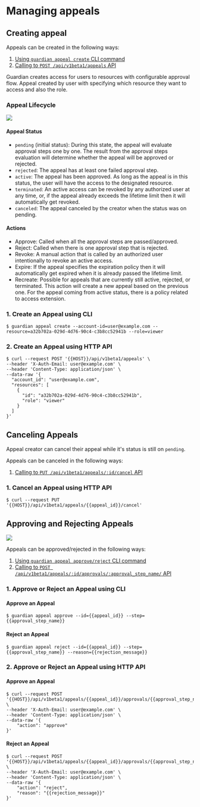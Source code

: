 # Managing appeals

## Creating appeal

Appeals can be created in the following ways:
1. [Using `guardian appeal create` CLI command](#1-create-an-appeal-using-cli)
2. [Calling to `POST /api/v1beta1/appeals` API](#2-create-an-appeal-using-http-api)

Guardian creates access for users to resources with configurable approval flow. Appeal created by user with specifying which resource they want to access and also the role.

### Appeal Lifecycle

![](/assets/appeal-lifecycle.png)

#### Appeal Status

- `pending` \(initial status\): During this state, the appeal will evaluate approval steps one by one. The result from the approval steps evaluation will determine whether the appeal will be approved or rejected.
- `rejected`: The appeal has at least one failed approval step.
- `active`: The appeal has been approved. As long as the appeal is in this status, the user will have the access to the designated resource.
- `terminated`: An active access can be revoked by any authorized user at any time, or, if the appeal already exceeds the lifetime limit then it will automatically get revoked.
- `canceled`: The appeal canceled by the creator when the status was on pending.

#### Actions

- Approve: Called when all the approval steps are passed/approved.
- Reject: Called when there is one approval step that is rejected.
- Revoke: A manual action that is called by an authorized user intentionally to revoke an active access.
- Expire: If the appeal specifies the expiration policy then it will automatically get expired when it is already passed the lifetime limit.
- Recreate: Possible for appeals that are currently still active, rejected, or terminated. This action will create a new appeal based on the previous one. For the appeal coming from active status, there is a policy related to access extension.

### 1. Create an Appeal using CLI
```console
$ guardian appeal create --account-id=user@example.com --resource=a32b702a-029d-4d76-90c4-c3b8cc52941b --role=viewer
```

### 2. Create an Appeal using HTTP API
```console
$ curl --request POST '{{HOST}}/api/v1beta1/appeals' \
--header 'X-Auth-Email: user@example.com' \
--header 'Content-Type: application/json' \
--data-raw '{
  "account_id": "user@example.com",
  "resources": [
    {
      "id": "a32b702a-029d-4d76-90c4-c3b8cc52941b",
      "role": "viewer"
    }
  ]
}'
```

## Canceling Appeals

Appeal creator can cancel their appeal while it's status is still on `pending`.

Appeals can be canceled in the following ways:
1. [Calling to `PUT /api/v1beta1/appeals/:id/cancel` API](#1-cancel-an-appeal-using-http-api)

### 1. Cancel an Appeal using HTTP API
```console
$ curl --request PUT '{{HOST}}/api/v1beta1/appeals/{{appeal_id}}/cancel'
```

## Approving and Rejecting Appeals

![](/assets/approval-flow.png)

Appeals can be approved/rejected in the following ways:
1. [Using `guardian appeal approve/reject` CLI command](#1-approve-or-reject-an-appeal-using-cli)
2. [Calling to `POST /api/v1beta1/appeals/:id/approvals/:approval_step_name/` API](#2-approve-or-reject-an-appeal-using-http-api)

### 1. Approve or Reject an Appeal using CLI
#### Approve an Appeal
```console
$ guardian appeal approve --id={{appeal_id}} --step={{approval_step_name}}
```

#### Reject an Appeal
```console
$ guardian appeal reject --id={{appeal_id}} --step={{approval_step_name}} --reason={{rejection_message}}
```

### 2. Approve or Reject an Appeal using HTTP API
#### Approve an Appeal
```console
$ curl --request POST '{{HOST}}/api/v1beta1/appeals/{{appeal_id}}/approvals/{{approval_step_name}}' \
--header 'X-Auth-Email: user@example.com' \
--header 'Content-Type: application/json' \
--data-raw '{
    "action": "approve"
}'
```

#### Reject an Appeal
```console
$ curl --request POST '{{HOST}}/api/v1beta1/appeals/{{appeal_id}}/approvals/{{approval_step_name}}' \
--header 'X-Auth-Email: user@example.com' \
--header 'Content-Type: application/json' \
--data-raw '{
    "action": "reject",
    "reason": "{{rejection_message}}"
}'
```
